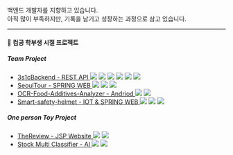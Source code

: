 <p>
  백엔드 개발자를 지향하고 있습니다.<br>
  아직 많이 부족하지만, 기록을 남기고 성장하는 과정으로 삼고 있습니다.
</p>


---

#### 📌 컴공 학부생 시절 프로젝트

##### Team Project
- <a href ="https://github.com/TH-Project/3s1cBackend"> 3s1cBackend - REST API </a> <img src="https://img.shields.io/badge/Spring Boot-000000?style=flat-square&logo=Spring Boot&logoColor=white"/> <img src="https://img.shields.io/badge/AWS-683D87?style=flat-square&logo=AmazonAWS%20Cordova&logoColor=black"/>  <img src="https://img.shields.io/badge/MYSQL-0095D5?style=flat-square&logo=MySQL&logoColor=white"/>    <img src="https://img.shields.io/badge/Vue.js-3DDC84?style=flat-square&logo=Vue.js&logoColor=white"/> <img src="https://img.shields.io/badge/Keras-E8E8E8?style=flat-square&logo=Keras%20Cordova&logoColor=black"/>  <img src="https://img.shields.io/badge/Linux-FFCA28?style=flat-square&logo=Linux&logoColor=black"/>
- <a href ="https://github.com/TH-Project/SeoulTour"> SeoulTour - SPRING WEB </a> <img src="https://img.shields.io/badge/Spring-3DDC84?style=flat-square&logo=Spring&logoColor=white"/>  <img src="https://img.shields.io/badge/JSP-000000?style=flat-square&logo=JSP&logoColor=white"/>   <img src="https://img.shields.io/badge/MYSQL-0095D5?style=flat-square&logo=MySQL&logoColor=white"/>
- <a href ="https://github.com/SuHoTan/OCR-Food-Additives-Analyzer"> OCR-Food-Additives-Analyzer - Andriod </a>   <img src="https://img.shields.io/badge/Andriod-3DDC84?style=flat-square&logo=Android&logoColor=white"/>   <img src="https://img.shields.io/badge/Java-0095D5?style=flat-square&logo=Java&logoColor=white"/> 
- <a href ="https://github.com/SuHoTan/Smart-safety-helmet"> Smart-safety-helmet - IOT & SPRING WEB </a>   <img src="https://img.shields.io/badge/Python-FA7343?style=flat-square&logo=Python&logoColor=white"/>   <img src="https://img.shields.io/badge/MQTT-FFCA28?style=flat-square&logo=Eclipse Mosquitto&logoColor=black"/> <img src="https://img.shields.io/badge/Spring-3DDC84?style=flat-square&logo=Spring&logoColor=white"/>
  
##### One person Toy Project
- <a href ="https://github.com/SuHoTan/JSP_Web_TheReview"> TheReview - JSP Website </a> <img src="https://img.shields.io/badge/JSP-000000?style=flat-square&logo=JSP&logoColor=white"/>   <img src="https://img.shields.io/badge/MYSQL-0095D5?style=flat-square&logo=MySQL&logoColor=white"/>
- <a href ="https://github.com/SuHoTan/AI_Stock_ClassiFier"> Stock Multi Classifier - AI </a>   <img src="https://img.shields.io/badge/Python-FA7343?style=flat-square&logo=Python&logoColor=white"/> <img src="https://img.shields.io/badge/Keras-E8E8E8?style=flat-square&logo=Keras%20Cordova&logoColor=black"/>
